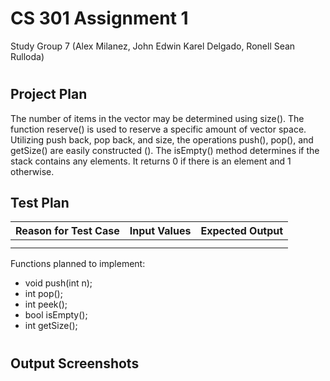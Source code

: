 # CS 301 Assignment 1
Study Group 7 (Alex Milanez, John Edwin Karel Delgado, Ronell Sean Rulloda)

#
## Project Plan

The number of items in the vector may be determined using size(). The function reserve() is used to reserve a specific amount of vector space. Utilizing push back, pop back, and size, the operations push(), pop(), and getSize() are easily constructed (). The isEmpty() method determines if the stack contains any elements. It returns 0 if there is an element and 1 otherwise.

## Test Plan

| Reason for Test Case |  Input Values |  Expected Output |
|---------------------:|--------------:|-----------------:|
|                      |               |                  |
|                      |               |                  |

Functions planned to implement:
* void push(int n);
* int pop();
* int peek();
* bool isEmpty();
* int getSize();

#
## Output Screenshots
